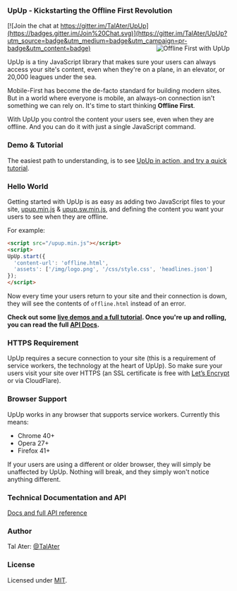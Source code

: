 ### UpUp - Kickstarting the Offline First Revolution

[![Join the chat at https://gitter.im/TalAter/UpUp](https://badges.gitter.im/Join%20Chat.svg)](https://gitter.im/TalAter/UpUp?utm_source=badge&utm_medium=badge&utm_campaign=pr-badge&utm_content=badge)
<a href="https://www.talater.com/upup/"><img align="right" src="demo/img/upup-readme.gif" alt="Offline First with UpUp"></a>

UpUp is a tiny JavaScript library that makes sure your users can always access your site's content, even when they're on a plane, in an elevator, or 20,000 leagues under the sea.

Mobile-First has become the de-facto standard for building modern sites. But in a world where everyone is mobile, an always-on connection isn't something we can rely on. It's time to start thinking **Offline First**.

With UpUp you control the content your users see, even when they are offline. And you can do it with just a single JavaScript command.

### Demo & Tutorial
The easiest path to understanding, is to see [UpUp in action, and try a quick tutorial](https://www.talater.com/upup/).

### Hello World
Getting started with UpUp is as easy as adding two JavaScript files to your site, [upup.min.js](https://raw.githubusercontent.com/TalAter/UpUp/master/dist/upup.min.js) & [upup.sw.min.js](https://raw.githubusercontent.com/TalAter/UpUp/master/dist/upup.sw.min.js), and defining the content you want your users to see when they are offline.

For example:
````html
<script src="/upup.min.js"></script>
<script>
UpUp.start({
  'content-url': 'offline.html',
  'assets': ['/img/logo.png', '/css/style.css', 'headlines.json']
});
</script>
````
Now every time your users return to your site and their connection is down, they will see the contents of `offline.html` instead of an error.

**Check out some [live demos and a full tutorial](https://www.talater.com/upup/). Once you're up and rolling, you can read the full [API Docs](https://github.com/TalAter/UpUp/blob/master/docs/README.md).**

### HTTPS Requirement
UpUp requires a secure connection to your site (this is a requirement of service workers, the technology at the heart of UpUp). So make sure your users visit your site over HTTPS (an SSL certificate is free with [Let’s Encrypt](https://letsencrypt.org/) or via CloudFlare).

### Browser Support
UpUp works in any browser that supports service workers. Currently this means:
* Chrome 40+
* Opera 27+
* Firefox 41+

If your users are using a different or older browser, they will simply be unaffected by UpUp. Nothing will break, and they simply won't notice anything different.

### Technical Documentation and API
[Docs and full API reference](https://github.com/TalAter/UpUp/blob/master/docs/README.md)

### Author
Tal Ater: [@TalAter](https://twitter.com/TalAter)

### License
Licensed under [MIT](https://github.com/TalAter/annyang/blob/master/LICENSE).
